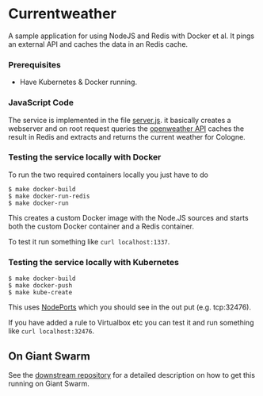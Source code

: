 Currentweather 
====================

A sample application for using NodeJS and Redis with Docker et al. It pings an external API and caches the data in an Redis cache.

### Prerequisites

* Have Kubernetes & Docker running.

### JavaScript Code

The service is implemented in the file [server.js](server.js). it basically creates a webserver and on root request queries the [openweather API](http://api.openweathermap.org/data/2.5/weather?q=Cologne) caches the result in Redis and extracts and returns the current weather for Cologne.

### Testing the service locally with Docker

To run the two required containers locally you just have to do

```
$ make docker-build
$ make docker-run-redis
$ make docker-run
```

This creates a custom Docker image with the Node.JS sources and starts both the custom Docker container and a Redis container.

To test it run something like `curl localhost:1337`.

### Testing the service locally with Kubernetes

```
$ make docker-build
$ make docker-push
$ make kube-create
```

This uses [NodePorts](http://kubernetes.io/v1.0/docs/user-guide/services.html#type-nodeport) which you should see in the out put (e.g. tcp:32476).

If you have added a rule to Virtualbox etc you can test it and run something like `curl localhost:32476`.


## On Giant Swarm

See the [downstream repository](https://github.com/giantswarm/giantswarm-currentweather
) for a detailed description on how to get this running on Giant Swarm.
